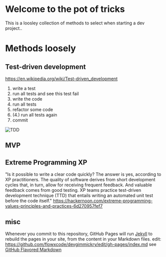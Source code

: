 # Welcome to the pot of tricks

This is a loosley collection of methods to select when starting a dev project..

# Methods loosely

## Test-driven development
https://en.wikipedia.org/wiki/Test-driven_development
1. write a test
2. run all tests and see this test fail
3. write the code
4. run all tests
5. refactor some code
6. (4.) run all tests again
7. commit

![TDD](https://upload.wikimedia.org/wikipedia/commons/0/0b/TDD_Global_Lifecycle.png)

## MVP

## Extreme Programming XP
"Is it possible to write a clear code quickly? The answer is yes, according to XP practitioners. The quality of software derives from short development cycles that, in turn, allow for receiving frequent feedback. And valuable feedback comes from good testing. XP teams practice test-driven development technique (TTD) that entails writing an automated unit test before the code itself."
https://hackernoon.com/extreme-programming-values-principles-and-practices-6d270957fef7

## misc
Whenever you commit to this repository, GitHub Pages will run [Jekyll](https://jekyllrb.com/) to rebuild the pages in your site, from the content in your Markdown files.
edit: https://github.com/flowxcode/devgimmickry/edit/gh-pages/index.md 
see [GitHub Flavored Markdown](https://guides.github.com/features/mastering-markdown/)
